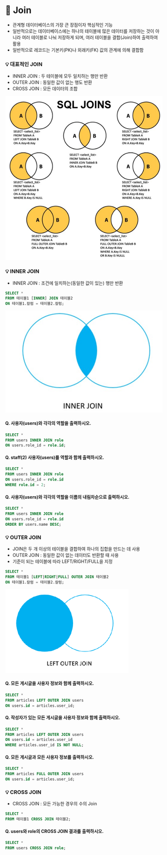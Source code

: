 # 📌 Join

- 관계형 데이터베이스의 가장 큰 장점이자 핵심적인 기능
- 일반적으로는 데이터베이스에는 하나의 테이블에 많은 데이터를 저장하는 것이 아니라 여러 테이블로 나눠 저장하게 되며, 여러 테이블을 결합(Join)하여 출력하여 활용
- 일반적으로 레코드는 기본키(PK)나 외래키(FK) 값의 관계에 의해 결합함

### 💡 대표적인 JOIN

- INNER JOIN : 두 테이블에 모두 일치하는 행만 반환
- OUTER JOIN : 동일한 값이 없는 행도 반환
- CROSS JOIN : 모든 데이터의 조합

![다운로드](DB05.assets/다운로드.jpg)

### 💡 INNER JOIN

- INNER JOIN : 조건에 일치하는(동일한 값이 있는) 행만 반환

```sql
SELECT *
FROM 테이블1 [INNER] JOIN 테이블2
ON 테이블1.칼럼 = 테이블2.칼럼;
```

![innerjoin](DB05.assets/innerjoin.jpg)

#### Q. 사용자(users)와 각각의 역할을 출력하시오.

```sql
SELECT *
FROM users INNER JOIN role
ON users.role_id = role.id;
```

#### Q. staff(2) 사용자(users)를 역할과 함께 출력하시오.

```sql
SELECT *
FROM users INNER JOIN role
ON users.role_id = role.id
WHERE role.id = 2;
```

#### Q. 사용자(users)와 각각의 역할을 이름의 내림차순으로 출력하시오.

```sql
SELECT *
FROM users INNER JOIN role
ON users.role_id = role.id
ORDER BY users.name DESC;
```

### 💡 OUTER JOIN

- JOIN은 두 개 이상의 테이블을 결합하여 하나의 집합을 만드는 데 사용
- OUTER JOIN : 동일한 값이 없는 데이터도 반환할 때 사용
- 기준이 되는 테이블에 따라 LEFT/RIGHT/FULL을 지정

```sql
SELECT *
FROM 테이블1 [LEFT|RIGHT|FULL] OUTER JOIN 테이블2
ON 테이블1.칼럼 = 테이블2.칼럼;
```

![image](DB05.assets/image.png)

#### Q. 모든 게시글을 사용자 정보와 함께 출력하시오.

```sql
SELECT *
FROM articles LEFT OUTER JOIN users
ON users.id = articles.user_id;
```

#### Q. 작성자가 있는 모든 게시글을 사용자 정보와 함께 출력하시오.

```sql
SELECT *
FROM articles LEFT OUTER JOIN users
ON users.id = articles.user_id
WHERE articles.user_id IS NOT NULL;
```

#### Q. 모든 게시글과 모든 사용자 정보를 출력하시오.

```sql
SELECT *
FROM articles FULL OUTER JOIN users
ON users.id = articles.user_id;
```

### 💡 CROSS JOIN

- CROSS JOIN : 모든 가능한 경우의 수의 Join

```sql
SELECT *
FROM 테이블1 CROSS JOIN 테이블2;
```

#### Q. users와 role의 CROSS JOIN 결과를 출력하시오.

```sql
SELECT *
FROM users CROSS JOIN role;
```
